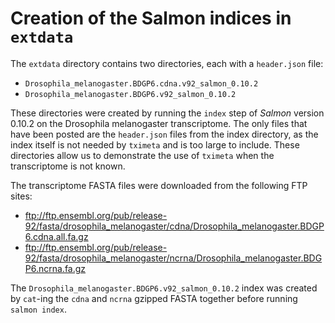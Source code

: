 # Creation of the Salmon indices in `extdata`

The `extdata` directory contains two directories, each with a
`header.json` file:

* `Drosophila_melanogaster.BDGP6.cdna.v92_salmon_0.10.2`
* `Drosophila_melanogaster.BDGP6.v92_salmon_0.10.2`

These directories were created by running the `index` step of *Salmon*
version 0.10.2 on the Drosophila melanogaster transcriptome. The only
files that have been posted are the `header.json` files from the index
directory, as the index itself is not needed by `tximeta` and is too
large to include. These directories allow us to demonstrate the use of
`tximeta` when the transcriptome is not known.

The transcriptome FASTA files were downloaded from the following FTP sites:

* <ftp://ftp.ensembl.org/pub/release-92/fasta/drosophila_melanogaster/cdna/Drosophila_melanogaster.BDGP6.cdna.all.fa.gz>
* <ftp://ftp.ensembl.org/pub/release-92/fasta/drosophila_melanogaster/ncrna/Drosophila_melanogaster.BDGP6.ncrna.fa.gz>

The `Drosophila_melanogaster.BDGP6.v92_salmon_0.10.2` index was
created by `cat`-ing the `cdna` and `ncrna` gzipped FASTA together
before running `salmon index`.
